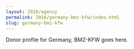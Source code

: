 ```yaml
---
layout: 2016/agency
permalink: 2016/germany-bmz-kfw/index.html
slug: germany-bmz-kfw
---
```


Donor profile for Germany, BMZ-KFW goes here.

